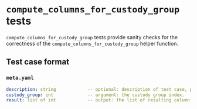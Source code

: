 # `compute_columns_for_custody_group` tests

`compute_columns_for_custody_group` tests provide sanity checks for the
correctness of the `compute_columns_for_custody_group` helper function.

## Test case format

### `meta.yaml`

```yaml
description: string            -- optional: description of test case, purely for debugging purposes.
custody_group: int             -- argument: the custody group index.
result: list of int            -- output: the list of resulting column indices.
```
